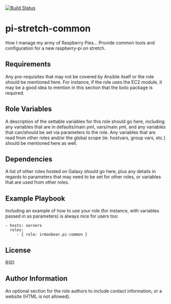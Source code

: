 [![Build Status](https://travis-ci.com/IRMooBear/pi-stretch-common.svg?branch=master)](https://travis-ci.com/IRMooBear/pi-stretch-common)

pi-stretch-common
=========

How I manage my army of Raspberry Pies...  Provide common tools and configuration for a new raspberry-pi on stretch.

Requirements
------------

Any pre-requisites that may not be covered by Ansible itself or the role should be mentioned here. For instance, if the role uses the EC2 module, it may be a good idea to mention in this section that the boto package is required.

Role Variables
--------------

A description of the settable variables for this role should go here, including any variables that are in defaults/main.yml, vars/main.yml, and any variables that can/should be set via parameters to the role. Any variables that are read from other roles and/or the global scope (ie. hostvars, group vars, etc.) should be mentioned here as well.

Dependencies
------------

A list of other roles hosted on Galaxy should go here, plus any details in regards to parameters that may need to be set for other roles, or variables that are used from other roles.

Example Playbook
----------------

Including an example of how to use your role (for instance, with variables passed in as parameters) is always nice for users too:

    - hosts: servers
      roles:
         - { role: irmoobear.pi-common }

License
-------

BSD

Author Information
------------------

An optional section for the role authors to include contact information, or a website (HTML is not allowed).